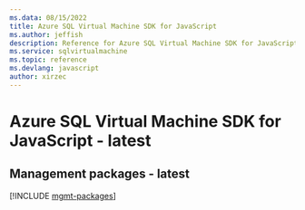```yaml
---
ms.data: 08/15/2022
title: Azure SQL Virtual Machine SDK for JavaScript
ms.author: jeffish
description: Reference for Azure SQL Virtual Machine SDK for JavaScript
ms.service: sqlvirtualmachine
ms.topic: reference
ms.devlang: javascript
author: xirzec
---
```

# Azure SQL Virtual Machine SDK for JavaScript - latest

## Management packages - latest
[!INCLUDE [mgmt-packages](sql-virtual-machine-mgmt-index.md)]